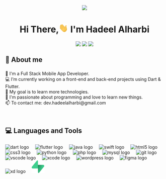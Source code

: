 <div align="center">
  <img height="200" src="https://cdn.dribbble.com/users/1396198/screenshots/4422089/media/4ec1c3ad4c7572823a3a89e473c4b272.gif"  />
</div>

###

<h1 align="center">Hi There,<img src="https://raw.githubusercontent.com/ABSphreak/ABSphreak/master/gifs/Hi.gif" width="30px" /> I'm Hadeel Alharbi</h1>

<div align="center">

<a href="https://www.linkedin.com/in/hadeel-alharbi-880643247/"><img align="center" src="https://img.shields.io/badge/LinkedIn-0A66C2?&style=for-the-badge&logo=LinkedIn&logoColor=white" /></a>
<a href="mailto:ihadeel_abdullah@hotmail.com"><img align="center" src="https://img.shields.io/badge/Email-EA4335?&style=for-the-badge&logo=Gmail&logoColor=white" /></a>
<a href="https://github.com/hadeel-harbi"><img align="center" src="https://img.shields.io/badge/GitHub-grey?&style=for-the-badge&logo=Github&logoColor=white" /></a></div>

###


###

<h2 align="left">💫 About me</h2>

###

<p align="left">📱 I'm a Full Stack Mobile App Developer.<br>💻 I’m currently working on a front-end and back-end projects using Dart & Flutter.<br>🎯 My goal is to learn more technologies.<br>🌱 I'm passionate about programming and love to learn new things.<br>📫 To contact me: dev.hadeelalharbi@gmail.com</p>


<br>

<h2 align="left">💻 Languages and Tools</h2>

###

<div align="left">
  <img src="https://cdn.jsdelivr.net/gh/devicons/devicon/icons/dart/dart-original.svg" height="40" alt="dart logo"  />
  <img width="12" />
  <img src="https://cdn.jsdelivr.net/gh/devicons/devicon/icons/flutter/flutter-original.svg" height="40" alt="flutter logo"  />
  <img width="12" />
  <img src="https://cdn.jsdelivr.net/gh/devicons/devicon/icons/java/java-original.svg" height="40" alt="java logo"  />
  <img width="12" />
  <img src="https://cdn.jsdelivr.net/gh/devicons/devicon/icons/swift/swift-original.svg" height="40" alt="swift logo"  />
  <img width="12" />
  <img src="https://cdn.jsdelivr.net/gh/devicons/devicon/icons/html5/html5-original.svg" height="40" alt="html5 logo"  />
  <img width="12" />
  <img src="https://cdn.jsdelivr.net/gh/devicons/devicon/icons/css3/css3-original.svg" height="40" alt="css3 logo"  />
  <img width="12" />
  <img src="https://cdn.jsdelivr.net/gh/devicons/devicon/icons/python/python-original.svg" height="40" alt="python logo"  />
  <img width="12" />
  <img src="https://cdn.jsdelivr.net/gh/devicons/devicon/icons/php/php-original.svg" height="40" alt="php logo"  />
  <img width="12" />
  <img src="https://cdn.jsdelivr.net/gh/devicons/devicon/icons/mysql/mysql-original.svg" height="40" alt="mysql logo"  />
  <img width="12" />
  <img src="https://cdn.jsdelivr.net/gh/devicons/devicon/icons/git/git-original.svg" height="40" alt="git logo"  />
  <img width="12" />
  <img src="https://cdn.jsdelivr.net/gh/devicons/devicon/icons/vscode/vscode-original.svg" height="40" alt="vscode logo"  />
  <img width="12" />
  <img src="https://cdn.jsdelivr.net/gh/devicons/devicon/icons/xcode/xcode-original.svg" height="40" alt="xcode logo"  />
  <img width="12" />
  <img src="https://cdn.jsdelivr.net/gh/devicons/devicon/icons/wordpress/wordpress-original.svg" height="40" alt="wordpress logo"  />
  <img width="12" />
  <img src="https://cdn.jsdelivr.net/gh/devicons/devicon/icons/figma/figma-original.svg" height="40" alt="figma logo"  />
  <img width="12" />
  <img src="https://cdn.jsdelivr.net/gh/devicons/devicon/icons/xd/xd-plain.svg" height="40" alt="xd logo"  />
  <img width="12" />
  <img src="https://raw.githubusercontent.com/github/explore/f4ec5347a36e06540a69376753a7c37a8cb5a136/topics/supabase/supabase.png" height="40" alt="supabase logo"  />
</div>

###
